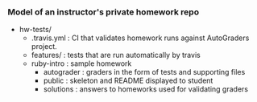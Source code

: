### Model of an instructor's private homework repo

- hw-tests/
    - .travis.yml : CI that validates homework runs against AutoGraders project.
    - features/ : tests that are run automatically by travis
    - ruby-intro : sample homework
        - autograder : graders in the form of tests and supporting files
        - public : skeleton and README displayed to student
        - solutions : answers to homeworks used for validating graders
